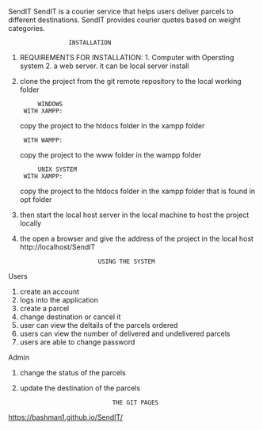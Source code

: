  SendIT
SendIT is a courier service that helps users deliver parcels to different destinations. SendIT provides courier quotes based on weight categories.

                     INSTALLATION 

1. REQUIREMENTS FOR INSTALLATION:
        1. Computer with Opersting system 
        2. a web server. it can be local server install 


2. clone the project from the git remote repository to the local working folder

            WINDOWS
        WITH XAMPP:
     copy the project to the htdocs folder in the xampp folder 
         
        WITH WAMPP:
     copy the project  to the www folder in the wampp folder

            UNIX SYSTEM
        WITH XAMPP:
     copy the project to the htdocs folder in the xampp folder that is found in opt folder

3. then start the local host server in the local machine to host the project locally 

4. the open a browser and give the address of the project in the local host 
    http://localhost/SendIT


                             USING THE SYSTEM 
    
        
Users 
1. create an account 
2. logs into the application
3. create a parcel 
4. change destination or cancel it 
5. user can view the deltails of the parcels ordered
6. users can view the number of delivered and undelivered parcels
7. users are able to change password

Admin
1. change the status of the parcels
2. update the destination of the parcels



                                 THE GIT PAGES 
https://bashman1.github.io/SendIT/
